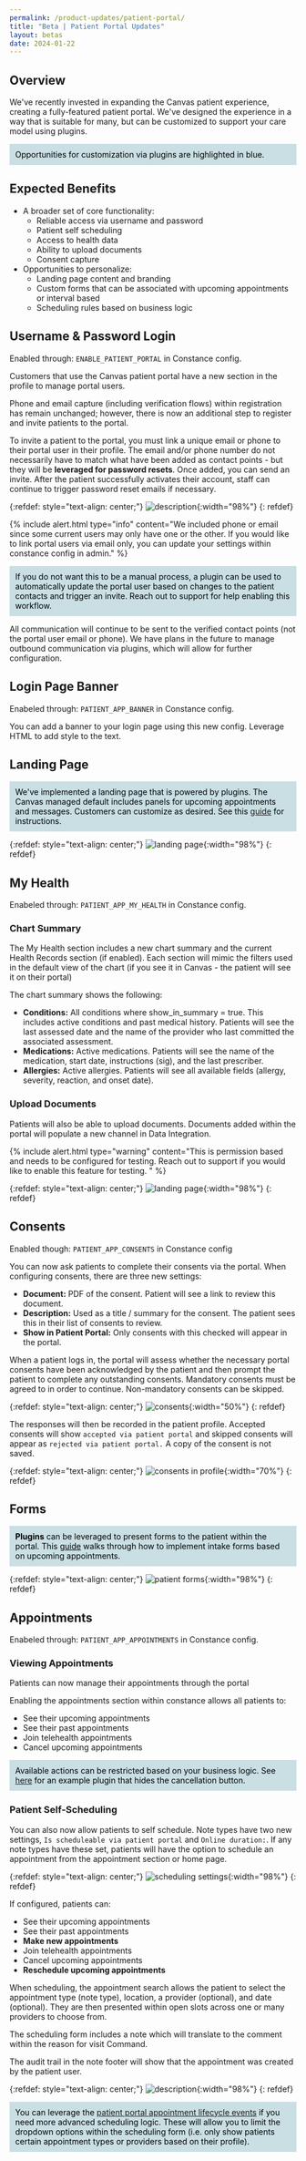 ```yaml
---
permalink: /product-updates/patient-portal/
title: "Beta | Patient Portal Updates"
layout: betas
date: 2024-01-22
---
```



## Overview

We've recently invested in expanding the Canvas patient experience, creating a fully-featured patient portal. We've designed the experience in a way that is suitable for many, but can be customized to support your care model using plugins. 

<div style="background-color: #c9dfe3; color: black; padding: 10px;">
Opportunities for customization via plugins are highlighted in blue. 
</div>

## Expected Benefits
- A broader set of core functionality:
	- Reliable access via username and password
	- Patient self scheduling
	- Access to health data
	- Ability to upload documents
	- Consent capture
- Opportunities to personalize:
	- Landing page content and branding
	- Custom forms that can be associated with upcoming appointments or interval based
	- Scheduling rules based on business logic



## Username & Password Login

Enabled through: `ENABLE_PATIENT_PORTAL` in Constance config.

Customers that use the Canvas patient portal have a new section in the profile to manage portal users. 

Phone and email capture (including verification flows) within registration has remain unchanged; however, there is now an additional step to register and invite patients to the portal. 

To invite a patient to the portal, you must link a unique email or phone to their portal user in their profile. The email and/or phone number do not necessarily have to match what have been added as contact points - but they will be **leveraged for password resets**. Once added, you can send an invite. After the patient successfully activates their account, staff can continue to trigger password reset emails if necessary.


{:refdef: style="text-align: center;"}
![description](/assets/images/patient-reg.gif){:width="98%"}
{: refdef}

{% include alert.html type="info" content="We included phone or email since some current users may only have one or the other. If you would like to link portal users via email only, you can update your settings within constance config in admin." %}

<div style="background-color: #c9dfe3; color: black; padding: 10px;">
If you do not want this to be a manual process, a plugin can be used to automatically update the portal user based on changes to the patient contacts and trigger an invite. Reach out to support for help enabling this workflow.
</div>

All communication will continue to be sent to the verified contact points (not the portal user email or phone). We have plans in the future to manage outbound communication via plugins, which will allow for further configuration.

## Login Page Banner

Enabeled through: `PATIENT_APP_BANNER`  in Constance config.

You can add a banner to your login page using this new config. Leverage HTML to add style to the text. 

## Landing Page 

<div style="background-color: #c9dfe3; color: black; padding: 10px;">
We've implemented a landing page that is powered by plugins. The Canvas managed default includes panels for upcoming appointments and messages. Customers can customize as desired. See this <a href="/guides/custom-landing-page/">guide</a> for instructions.  
</div>

{:refdef: style="text-align: center;"}
![landing page](/assets/images/landing-page.png){:width="98%"}
{: refdef}

## My Health

Enabeled through: `PATIENT_APP_MY_HEALTH` in Constance config.

### Chart Summary
The My Health section includes a new chart summary and the current Health Records section (if enabled). Each section will mimic the filters used in the default view of the chart (if you see it in Canvas - the patient will see it on their portal)

The chart summary shows the following:

- **Conditions:** All conditions where show_in_summary = true. This includes active conditions and past medical history. Patients will see the last assessed date and the name of the provider who last committed the associated assessment. 
- **Medications:** Active medications. Patients will see the name of the medication, start date, instructions (sig), and the last prescriber.
- **Allergies:** Active allergies. Patients will see all available fields (allergy, severity, reaction, and onset date).

### Upload Documents
Patients will also be able to upload documents. Documents added within the portal will populate a new channel in Data Integration. 

{% include alert.html type="warning" content="This is permission based and needs to be configured for testing. Reach out to support if you would like to enable this feature for testing. " %}

{:refdef: style="text-align: center;"}
![landing page](/assets/images/patient-upload.png){:width="98%"}
{: refdef}

## Consents

Enabled though: `PATIENT_APP_CONSENTS` in Constance config

You can now ask patients to complete their consents via the portal. When configuring consents, there are three new settings: 
- **Document:** PDF of the consent. Patient will see a link to review this document. 
- **Description:** Used as a title / summary for the consent. The patient sees this in their list of consents to review. 
- **Show in Patient Portal:** Only consents with this checked will appear in the portal. 

When a patient logs in, the portal will assess whether the necessary portal consents have been acknowledged by the patient and then prompt the patient to complete any outstanding consents. Mandatory consents must be agreed to in order to continue. Non-mandatory consents can be skipped.

{:refdef: style="text-align: center;"}
![consents](/assets/images/portal-consents.png){:width="50%"}
{: refdef}

The responses will then be recorded in the patient profile. Accepted consents will show `accepted via patient portal` and skipped consents will appear as `rejected via patient portal.` A copy of the consent is not saved. 

{:refdef: style="text-align: center;"}
![consents in profile](/assets/images/portal-consents-profile.png){:width="70%"}
{: refdef}

## Forms

<div style="background-color: #c9dfe3; color: black; padding: 10px;">
  <b>Plugins</b> can be leveraged to present forms to the patient within the portal. 
  This <a href="/guides/patient-portal-forms" style="color: black; text-decoration: underline;">guide</a> walks through how to implement intake forms based on upcoming appointments.
</div>

{:refdef: style="text-align: center;"}
![patient forms](/assets/images/patient-forms.png){:width="98%"}
{: refdef}


## Appointments

Enabeled through: `PATIENT_APP_APPOINTMENTS` in Constance config.

### Viewing Appointments
Patients can now manage their appointments through the portal

Enabling the appointments section within constance allows all patients to: 
- See their upcoming appointments
- See their past appointments
- Join telehealth appointments
- Cancel upcoming appointments 

<div style="background-color: #c9dfe3; color: black; padding: 10px;">
Available actions can be restricted based on your business logic. See <a href="https://github.com/Medical-Software-Foundation/canvas/tree/main/extensions/portal_disable_cancel_appts%20">here</a> for an example plugin that hides the cancellation button.
</div>

### Patient Self-Scheduling
You can also now allow patients to self schedule. Note types have two new settings, `Is scheduleable via patient portal` and `Online duration:`. If any note types have these set, patients will have the option to schedule an appointment from the appointment section or home page. 

{:refdef: style="text-align: center;"}
![scheduling settings](/assets/images/portal-scheduling-settings.png){:width="98%"}
{: refdef}

If configured, patients can: 
- See their upcoming appointments
- See their past appointments
- **Make new appointments**
- Join telehealth appointments
- Cancel upcoming appointments
- **Reschedule upcoming appointments**  


When scheduling, the appointment search allows the patient to select the appointment type (note type), location, a provider (optional), and date (optional). They are then presented within open slots across one or many providers to choose from.

The scheduling form includes a note which will translate to the comment within the reason for visit Command.

The audit trail in the note footer will show that the appointment was created by the patient user.

{:refdef: style="text-align: center;"}
![description](/assets/images/patient-scheduling.gif){:width="98%"}
{: refdef}


<div style="background-color: #c9dfe3; color: black; padding: 10px;">
You can leverage the <a href="/sdk/events/#patient-portal-lifecycle-events">patient portal appointment lifecycle events</a> if you need more advanced scheduling logic. These will allow you to limit the dropdown options within the scheduling form (i.e. only show patients certain appointment types or providers based on their profile).
</div>








